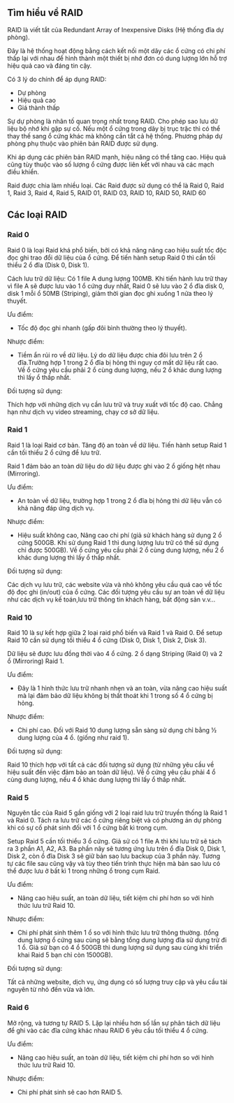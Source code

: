## Tìm hiểu về RAID

RAID là viết tắt của Redundant Array of Inexpensive Disks (Hệ thống đĩa dự phòng).

Đây là hệ thống hoạt động bằng cách kết nối một dãy các ổ cứng có chi phí thấp lại với nhau để hình thành một thiết bị nhớ đơn có dung lượng lớn hỗ trợ hiệu quả cao và đáng tin cậy.

Có 3 lý do chính để áp dụng RAID:

- Dự phòng
- Hiệu quả cao
- Giá thành thấp

Sự dự phòng là nhân tố quan trọng nhất trong RAID. Cho phép sao lưu dữ liệu bộ nhớ khi gặp sự cố. Nếu một ổ cứng trong dãy bị trục trặc thì có thể thay thế sang ổ cứng khác mà không cần tắt cả hệ thống. Phương pháp dự phòng phụ thuộc vào phiên bản RAID được sử dụng.

Khi áp dụng các phiên bản RAID mạnh, hiệu năng có thể tăng cao. Hiệu quả cũng tùy thuộc vào số lượng ổ cứng được liên kết với nhau và các mạch điều khiển.

Raid được chia làm nhiều loại. Các Raid được sử dụng có thể là Raid 0, Raid 1, Raid 3, Raid 4, Raid 5, RAID 01, RAID 03, RAID 10, RAID 50, RAID 60

## Các loại RAID

### Raid 0

Raid 0 là loại Raid khá phổ biến, bởi có khả năng nâng cao hiệu suất tốc độc đọc ghi trao đổi dữ liệu của ổ cứng. Để tiến hành setup Raid 0 thì cần tối thiểu 2 ổ đĩa (Disk 0, Disk 1).

Cách lưu trữ dữ liệu: Có 1 file A dung lượng 100MB. Khi tiến hành lưu trữ thay vì file A sẽ được lưu vào 1 ổ cứng duy nhất, Raid 0 sẽ lưu vào 2 ổ đĩa disk 0, disk 1 mỗi ổ 50MB (Striping), giảm thời gian đọc ghi xuống 1 nửa theo lý thuyết.

Ưu điểm:
- Tốc độ đọc ghi nhanh (gấp đôi bình thường theo lý thuyết).

Nhược điểm:

- Tiềm ẩn rủi ro về dữ liệu. Lý do dữ liệu được chia đôi lưu trên 2 ổ đĩa.Trường hợp 1 trong 2 ổ đĩa bị hỏng thì nguy cơ mất dữ liệu rất cao. Về ổ cứng yêu cầu phải 2 ổ cùng dung lượng, nếu 2 ổ khác dung lượng thì lấy ổ thấp nhất.

Đối tượng sử dụng:

Thích hợp với những dịch vụ cần lưu trữ và truy xuất với tốc độ cao. Chẳng hạn như dịch vụ video streaming, chạy cơ sở dữ liệu.

### Raid 1

Raid 1 là loại Raid cơ bản. Tăng độ an toàn về dữ liệu. Tiến hành setup Raid 1 cần tối thiểu 2 ổ cứng để lưu trữ.

Raid 1 đảm bảo an toàn dữ liệu do dữ liệu được ghi vào 2 ổ giống hệt nhau (Mirroring).

Ưu điểm:

- An toàn về dữ liệu, trường hợp 1 trong 2 ổ đĩa bị hỏng thì dữ liệu vẫn có khả năng đáp ứng dịch vụ.

Nhược điểm:

- Hiệu suất không cao, Nâng cao chi phí (giả sử khách hàng sử dụng 2 ổ cứng 500GB. Khi sử dụng Raid 1 thì dung lượng lưu trữ có thể sử dụng chỉ được 500GB). Về ổ cứng yêu cầu phải 2 ổ cùng dung lượng, nếu 2 ổ khác dung lượng thì lấy ổ thấp nhất.

Đối tượng sử dụng:

Các dịch vụ lưu trữ, các website vừa và nhỏ không yêu cầu quá cao về tốc độ đọc ghi (in/out) của ổ cứng. Các đối tượng yêu cầu sự an toàn về dữ liệu như các dịch vụ kế toán,lưu trữ thông tin khách hàng, bất động sản v.v…

### Raid 10

Raid 10 là sự kết hợp giữa 2 loại raid phổ biến và Raid 1 và Raid 0. Để setup Raid 10 cần sử dụng tối thiểu 4 ổ cứng (Disk 0, Disk 1, Disk 2, Disk 3).

Dữ liệu sẽ được lưu đồng thời vào 4 ổ cứng. 2 ổ dạng Striping (Raid 0) và 2 ổ (Mirroring) Raid 1.

Ưu điểm:

- Đây là 1 hình thức lưu trữ nhanh nhẹn và an toàn, vừa nâng cao hiệu suất mà lại đảm bảo dữ liệu không bị thất thoát khi 1 trong số 4 ổ cứng bị hỏng.

Nhược điểm:

- Chi phí cao. Đối với Raid 10 dung lượng sẵn sàng sử dụng chỉ bằng ½ dung lượng của 4 ổ. (giống như raid 1).

Đối tượng sử dụng:

Raid 10 thích hợp với tất cả các đối tượng sử dụng (từ những yêu cầu về hiệu suất đến việc đảm bảo an toàn dữ liệu). Về ổ cứng yêu cầu phải 4 ổ cùng dung lượng, nếu 4 ổ khác dung lượng thì lấy ổ thấp nhất.

### Raid 5 

Nguyên tắc của Raid 5 gần giống với 2 loại raid lưu trữ truyền thống là Raid 1 và Raid 0. Tách ra lưu trữ các ổ cứng riêng biệt và có phương án dự phòng khi có sự cố phát sinh đối với 1 ổ cứng bất kì trong cụm.

Setup Raid 5 cần tối thiểu 3 ổ cứng. Giả sử có 1 file A thì khi lưu trữ sẽ tách ra 3 phần A1, A2, A3. Ba phần nãy sẽ tương ứng lưu trên ổ đĩa Disk 0, Disk 1, Disk 2, còn ổ đĩa Disk 3 sẽ giữ bản sao lưu backup của 3 phần này. Tương tự các file sau cũng vậy và tùy theo tiến trình thực hiện mà bản sao lưu có thể được lưu ở bất kì 1 trong những ổ trong cụm Raid.

Ưu điểm:

- Nâng cao hiệu suất, an toàn dữ liệu, tiết kiệm chi phí hơn so với hình thức lưu trữ Raid 10.

Nhược điểm:
- Chi phí phát sinh thêm 1 ổ so với hình thức lưu trữ thông thường. (tổng dung lượng ổ cứng sau cùng sẽ bằng tổng dung lượng đĩa sử dụng trừ đi 1 ổ. Giả sử bạn có 4 ổ 500GB thì dung lượng sử dụng sau cùng khi triển khai Raid 5 bạn chỉ còn 1500GB).

Đối tượng sử dụng:

Tất cả những website, dịch vụ, ứng dụng có số lượng truy cập và yêu cầu tài nguyên từ nhỏ đến vừa và lớn.

### Raid 6
Mở rộng, và tương tự RAID 5. Lặp lại nhiều hơn số lần sự phân tách dữ liệu để ghi vào các đĩa cứng khác nhau RAID 6 yêu cầu tối thiểu 4 ổ cứng.

Ưu điểm:
- Nâng cao hiệu suất, an toàn dữ liệu, tiết kiệm chi phí hơn so với hình thức lưu trữ Raid 10.

Nhược điểm:

- Chi phí phát sinh sẽ cao hơn RAID 5.
